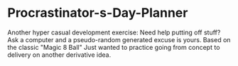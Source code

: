 # Procrastinator-s-Day-Planner
Another hyper casual development exercise: Need help putting off stuff? Ask a computer and a pseudo-random generated excuse is yours. Based on the classic "Magic 8 Ball" Just wanted to practice going from concept to delivery on another derivative idea.

